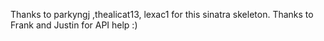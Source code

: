 Thanks to parkyngj ,thealicat13, lexac1 for this sinatra skeleton.
Thanks to Frank and Justin for API help :)

